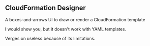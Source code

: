 ## CloudFormation Designer

A boxes-and-arrows UI to draw or render a CloudFormation template

I would show you, but it doesn't work with YAML templates.

Verges on useless because of its limitations.

